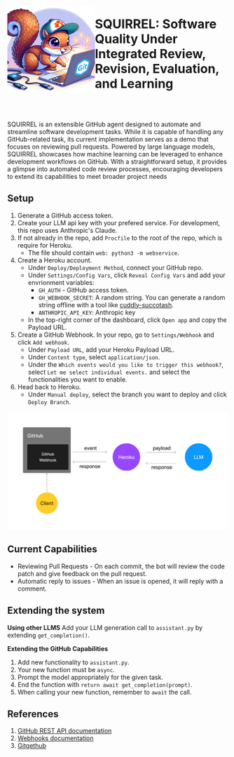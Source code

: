 <p align="center">
    <img src="/assets/logo.jpeg" width="200" height="200" align="left"> 
    <h1>SQUIRREL: Software Quality Under Integrated Review, Revision, Evaluation, and Learning</h1>
</p>
<br/>
<br/>

SQUIRREL is an extensible GitHub agent designed to automate and streamline software development tasks. While it is capable of handling any GitHub-related task, its current implementation serves as a demo that focuses on reviewing pull requests. Powered by large language models, SQUIRREL showcases how machine learning can be leveraged to enhance development workflows on GitHub. With a straightforward setup, it provides a glimpse into automated code review processes, encouraging developers to extend its capabilities to meet broader project needs

## Setup
1. Generate a GitHub access token.
2. Create your LLM api key with your prefered service. For development, this repo uses Anthropic's Claude.
3. If not already in the repo, add `Procfile` to the root of the repo, which is require for Heroku.
    - The file should contain `web: python3 -m webservice`.
4. Create a Heroku account.
    - Under `Deploy/Deployment Method`, connect your GitHub repo.
    - Under `Settings/Config Vars`, click `Reveal Config Vars` and add your envrionment variables: 
        - `GH_AUTH` - GitHub access token.
        - `GH_WEBHOOK_SECRET`: A random string. You can generate a random string offline with a tool like [cuddly-succotash](https://github.com/ch3njust1n/cuddly-succotash).
        - `ANTHROPIC_API_KEY`: Anthropic key
    - In the top-right corner of the dashboard, click `Open app` and copy the Payload URL.
5. Create a GitHub Webhook. In your repo, go to `Settings/Webhook` and click `Add webhook`.
    - Under `Payload URL`, add your Heroku Payload URL.
    - Under `Content type`, select `application/json`.
    - Under the `Which events would you like to trigger this webhook?`, select `Let me select individual events.` and select the functionalities you want to enable.
6. Head back to Heroku.
    - Under `Manual deploy`, select the branch you want to deploy and click `Deploy Branch`.


![system-diagram](/assets/github.png)


## Current Capabilities
- Reviewing Pull Requests - On each commit, the bot will review the code patch and give feedback on the pull request.
- Automatic reply to issues - When an issue is opened, it will reply with a comment.

## Extending the system

**Using other LLMS**
Add your LLM generation call to `assistant.py` by extending `get_completion()`.

**Extending the GitHub Capabilities**
1. Add new functionality to `assistant.py`.
2. Your new function must be `async`.
3. Prompt the model appropriately for the given task.
4. End the function with `return await get_completion(prompt)`.
5. When calling your new function, remember to `await` the call.


## References
1. [GitHub REST API documentation](https://docs.github.com/en/rest?apiVersion=2022-11-28)
2. [Webhooks documentation](https://docs.github.com/en/webhooks#events)
3. [Gitgethub](https://gidgethub.readthedocs.io/en/latest/index.html)